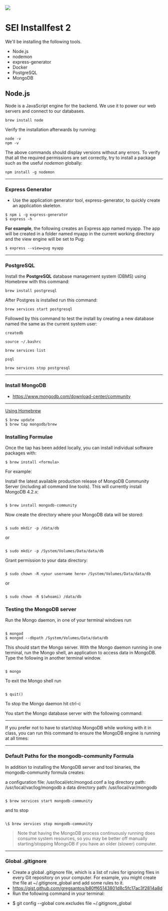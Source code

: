 <img src="https://i.imgur.com/pF2sUV5.jpg">

# SEI Installfest 2

We'll be installing the following tools.

- Node.js
- nodemon
- express-generator
- Docker
- PostgreSQL
- MongoDB

## Node.js

Node is a JavaScript engine for the backend. We use it to power our web servers and connect to our databases.

```
brew install node
```

Verify the installation afterwards by running:

```
node -v
npm -v
```

The above commands should display versions without any errors. To verify that all the required permissions are set correctly, try to install a package such as the useful _nodemon_ globally:

```
npm install -g nodemon
```

---

### Express Generator

- Use the application generator tool, express-generator, to quickly create an application skeleton.

```
$ npm i -g express-generator
$ express -h
```

**For example**, the following creates   an Express app named myapp. The app will be created in a folder named myapp in the current working directory and the view engine will be set to Pug:

```
$ express --view=pug myapp
```

---

### PostgreSQL

Install the **PostgreSQL** database management system (DBMS) using Homebrew with this command:

```
brew install postgresql
```

After Postgres is installed run this command:

```
brew services start postgresql
```

Followed by this command to test the install by creating a new database named the same as the current system user:

```
createdb
```

```
source ~/.bashrc
```

```
brew services list
```

```
psql
```

```
brew services stop postgresql
```

---

### Install **MongoDB**

- https://www.mongodb.com/download-center/community

---

[Using Homebrew](https://github.com/mongodb/homebrew-brew)

```
$ brew update
$ brew tap mongodb/brew

```

### Installing Formulae

Once the tap has been added locally, you can install individual software packages with:

```
$ brew install <formula>

```

For example:

Install the latest available production release of MongoDB Community Server (including all command line tools). This will currently install MongoDB 4.2.x:

```

$ brew install mongodb-community

```

Now create the directory where your MongoDB data will be stored:

```

$ sudo mkdir -p /data/db

```

or

```

$ sudo mkdir -p /System/Volumes/Data/data/db

```

Grant permission to your data directory:

```

$ sudo chown -R <your username here> /System/Volumes/Data/data/db

```

or

```

$ sudo chown -R $(whoami) /data/db

```

### Testing the MongoDB server

Run the Mongo daemon, in one of your terminal windows run

```

$ mongod
$ mongod --dbpath /System/Volumes/Data/data/db

```

This should start the Mongo server.
With the Mongo daemon running in one terminal, run the Mongo shell, an application to access data in MongoDB.
Type the following in another terminal window.

```

$ mongo

```

To exit the Mongo shell run

```

$ quit()

```

To stop the Mongo daemon hit ctrl-c

You start the Mongo database server with the following command:

---

If you prefer not to have to start/stop MongoDB while working with it in class, you can run this command to ensure the MongoDB engine is running at all times:

---

### Default Paths for the mongodb-community Formula

In addition to installing the MongoDB server and tool binaries, the mongodb-community formula creates:

a configuration file: /usr/local/etc/mongod.conf
a log directory path: /usr/local/var/log/mongodb
a data directory path: /usr/local/var/mongodb

```

$ brew services start mongodb-community

```

and to stop

```

\$ brew services stop mongodb-community

```

> Note that having the MongoDB process continuously running does consume system resources, so you may be better off manually starting/stopping MongoDB if you have an older (slower) computer.

---

### Global .gitignore

- Create a global .gitignore file, which is a list of rules for ignoring files in every Git repository on your computer. For example, you might create the file at ~/.gitignore_global and add some rules to it.
- https://gist.github.com/gregsantos/b80ff65143801d8c5fc17ac3f2814a8d
- Run the following command in your terminal:

* \$ git config --global core.excludes file ~/.gitignore_global

```

```

